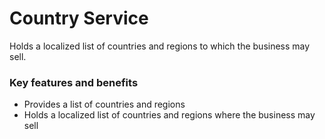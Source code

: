 # Country Service

Holds a localized list of countries and regions to which the business may sell.

### Key features and benefits
* Provides a list of countries and regions  
* Holds a localized list of countries and regions where the business may sell  
